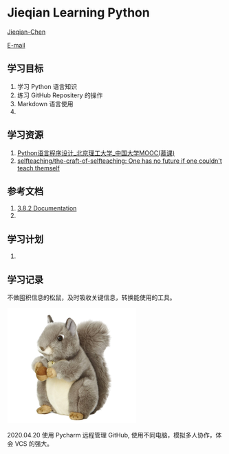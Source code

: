 # Jieqian Learning Python
[Jieqian-Chen](https://github.com/Jieqian-Chen/)

[E-mail](jieqianchen@foxmail.com)
## 学习目标
1. 学习 Python 语言知识
2. 练习 GitHub Repositery 的操作
3. Markdown 语言使用
4. 
## 学习资源
1. [Python语言程序设计_北京理工大学_中国大学MOOC(慕课)](https://www.icourse163.org/course/BIT-268001)
2. [selfteaching/the-craft-of-selfteaching: One has no future if one couldn't teach themself](https://github.com/selfteaching/the-craft-of-selfteaching)

## 参考文档
1. [3.8.2 Documentation](https://docs.python.org/3/)
2. 
## 学习计划
1. 
## 学习记录
不做囤积信息的松鼠，及时吸收关键信息，转换能使用的工具。

![](images/Squirrel.jpg)

2020.04.20
使用 Pycharm 远程管理 GitHub, 使用不同电脑，模拟多人协作，体会 VCS 的强大。